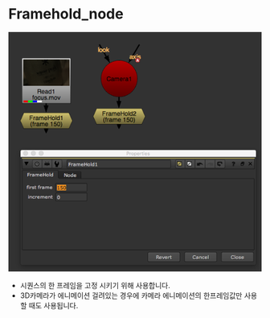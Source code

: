 # Framehold\_node

![](../../.gitbook/assets/framehold_node.png)

* 시퀀스의 한 프레임을 고정 시키기 위해 사용합니다.
* 3D카메라가 에니메이션 걸려있는 경우에 카메라 에니메이션의 한프레임값만 사용할 때도 사용됩니다.

